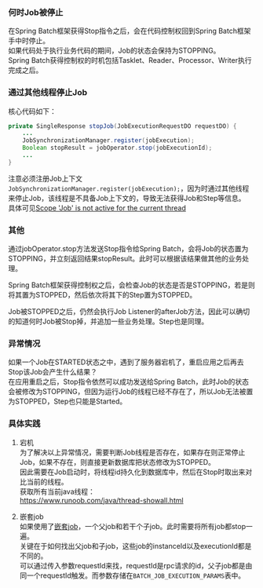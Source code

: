 ### 何时Job被停止
在Spring Batch框架获得Stop指令之后，会在代码控制权回到Spring Batch框架手中时停止。  
如果代码处于执行业务代码的期间，Job的状态会保持为STOPPING。  
Spring Batch获得控制权的时机包括Tasklet、Reader、Processor、Writer执行完成之后。  

### 通过其他线程停止Job
核心代码如下：  
```java
private SingleResponse stopJob(JobExecutionRequestDO requestDO) {
    ...
    JobSynchronizationManager.register(jobExecution);
    Boolean stopResult = jobOperator.stop(jobExecutionId);
    ...
}
```
注意必须注册Job上下文`JobSynchronizationManager.register(jobExecution);`，因为时通过其他线程来停止Job，该线程是不具备Job上下文的，导致无法获得Job和Step等信息。  
具体可见[Scope 'Job' is not active for the current thread](https://github.com/whu2007xqc/SpringBatch/blob/main/%E5%BC%82%E5%B8%B8/Scope%20'Job'%20is%20not%20active%20for%20the%20current%20thread.md)

### 其他
通过jobOperator.stop方法发送Stop指令给Spring Batch，会将Job的状态置为STOPPING，并立刻返回结果stopResult。此时可以根据该结果做其他的业务处理。  

Spring Batch框架获得控制权之后，会检查Job的状态是否是STOPPING，若是则将其置为STOPPED，然后依次将其下的Step置为STOPPED。

Job被STOPPED之后，仍然会执行Job Listener的afterJob方法，因此可以确切的知道何时Job被Stop掉，并追加一些业务处理。Step也是同理。

### 异常情况
如果一个Job在STARTED状态之中，遇到了服务器宕机了，重启应用之后再去Stop该Job会产生什么结果？  
在应用重启之后，Stop指令依然可以成功发送给Spring Batch，此时Job的状态会被修改为STOPPING，但因为运行Job的线程已经不存在了，所以Job无法被置为STOPPED，Step也只能是Started。

### 具体实践
1. 宕机  
为了解决以上异常情况，需要判断Job线程是否存在，如果存在则正常停止Job，如果不存在，则直接更新数据库把状态修改为STOPPED。  
因此需要在Job启动时，将线程id持久化到数据库中，然后在Stop时取出来对比当前的线程。  
获取所有当前java线程：  
https://www.runoob.com/java/thread-showall.html

2. 嵌套job  
如果使用了[嵌套job](https://blog.csdn.net/u012045045/article/details/106749715)，一个父job和若干个子job。此时需要将所有job都stop一遍。  
关键在于如何找出父job和子job，这些job的instanceId以及executionId都是不同的。  
可以通过传入参数requestId来找，requestId是rpc请求的id，父子job都是由同一个requestId触发。而参数存储在`BATCH_JOB_EXECUTION_PARAMS`表中。
